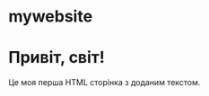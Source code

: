 # mywebsite
<!DOCTYPE html>
<html lang="uk">
<head>
 <meta charset="UTF-8">
 <meta name="viewport" content="width=device-width, initial-scale=1.0">
 <title>Моя перша HTML сторінка</title>
</head>
<body>
 <h1>Привіт, світ!</h1>
 <p>Це моя перша HTML сторінка з доданим текстом.</p>
</body>
</html>
